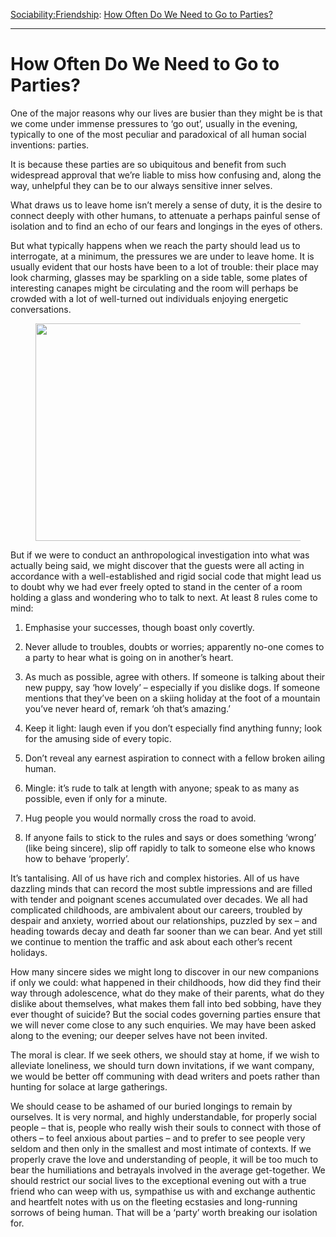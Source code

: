[Sociability:](https://www.theschooloflife.com/thebookoflife/category/sociability/)[Friendship](https://www.theschooloflife.com/thebookoflife/category/sociability/friendship/): [How Often Do We Need to Go to Parties?](https://www.theschooloflife.com/thebookoflife/how-often-do-we-need-to-go-to-parties/)

* * *

# How Often Do We Need to Go to Parties?

One of the major reasons why our lives are busier than they might be is that we come under immense pressures to ‘go out’, usually in the evening, typically to one of the most peculiar and paradoxical of all human social inventions: parties.

It is because these parties are so ubiquitous and benefit from such widespread approval that we’re liable to miss how confusing and, along the way, unhelpful they can be to our always sensitive inner selves.&nbsp;

What draws us to leave home isn’t merely a sense of duty, it is the desire to connect deeply with other humans, to attenuate a perhaps painful sense of isolation and to find an echo of our fears and longings in the eyes of others.

But what typically happens when we reach the party should lead us to interrogate, at a minimum, the pressures we are under to leave home. It is usually evident that our hosts have been to a lot of trouble: their place may look charming, glasses may be sparkling on a side table, some plates of interesting canapes might be circulating and the room will perhaps be crowded with a lot of well-turned out individuals enjoying energetic conversations.

<figure class="aligncenter is-resized"><img src="https://www.theschooloflife.com/thebookoflife/wp-content/uploads/2020/09/dance-1024x514.jpg" alt="" class="wp-image-24993" width="694" height="348" srcset="https://www.theschooloflife.com/thebookoflife/wp-content/uploads/2020/09/dance-1024x514.jpg 1024w, https://www.theschooloflife.com/thebookoflife/wp-content/uploads/2020/09/dance-1000x502.jpg 1000w, https://www.theschooloflife.com/thebookoflife/wp-content/uploads/2020/09/dance-768x385.jpg 768w, https://www.theschooloflife.com/thebookoflife/wp-content/uploads/2020/09/dance.jpg 1200w" sizes="(max-width: 694px) 100vw, 694px"></figure>

But if we were to conduct an anthropological investigation into what was actually being said, we might discover that the guests were all acting in accordance with a well-established and rigid social code that might lead us to doubt why we had ever freely opted to stand in the center of a room holding a glass and wondering who to talk to next. At least 8 rules come to mind:

1. Emphasise your successes, though boast only covertly.

2. Never allude to troubles, doubts or worries; apparently no-one comes to a party to hear what is going on in another’s heart.

3. As much as possible, agree with others. If someone is talking about their new puppy, say ‘how lovely’ – especially if you dislike dogs. If someone mentions that they’ve been on a skiing holiday at the foot of a mountain you’ve never heard of, remark ‘oh that’s amazing.’&nbsp;

4. Keep it light: laugh even if you don’t especially find anything funny; look for the amusing side of every topic.

5. Don’t reveal any earnest aspiration to connect with a fellow broken ailing human.&nbsp;

6. Mingle: it’s rude to talk at length with anyone; speak to as many as possible, even if only for a minute.

7. Hug people you would normally cross the road to avoid.

8. If anyone fails to stick to the rules and says or does something ‘wrong’ (like being sincere), slip off rapidly to talk to someone else who knows how to behave ‘properly’.&nbsp;

It’s tantalising. All of us have rich and complex histories. All of us have dazzling minds that can record the most subtle impressions and are filled with tender and poignant scenes accumulated over decades. We all had complicated childhoods, are ambivalent about our careers, troubled by despair and anxiety, worried about our relationships, puzzled by sex – and heading towards decay and death far sooner than we can bear. And yet still we continue to mention the traffic and ask about each other’s recent holidays.&nbsp;

How many sincere sides we might long to discover in our new companions if only we could: what happened in their childhoods, how did they find their way through adolescence, what do they make of their parents, what do they dislike about themselves, what makes them fall into bed sobbing, have they ever thought of suicide? But the social codes governing parties ensure that we will never come close to any such enquiries. We may have been asked along to the evening; our deeper selves have not been invited.&nbsp;

The moral is clear. If we seek others, we should stay at home, if we wish to alleviate loneliness, we should turn down invitations, if we want company, we would be better off communing with dead writers and poets rather than hunting for solace at large gatherings.

We should cease to be ashamed of our buried longings to remain by ourselves. It is very normal, and highly understandable, for properly social people – that is, people who really wish their souls to connect with those of others – to feel anxious about parties – and to prefer to see people very seldom and then only in the smallest and most intimate of contexts. If we properly crave the love and understanding of people, it will be too much to bear the humiliations and betrayals involved in the average get-together. We should restrict our social lives to the exceptional evening out with a true friend who can weep with us, sympathise us with and exchange authentic and heartfelt notes with us on the fleeting ecstasies and long-running sorrows of being human. That will be a ‘party’ worth breaking our isolation for.
